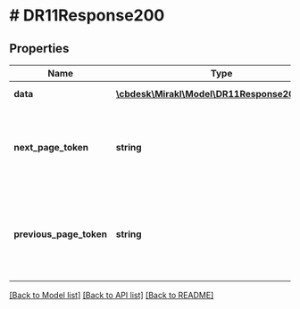 # # DR11Response200

## Properties

Name | Type | Description | Notes
------------ | ------------- | ------------- | -------------
**data** | [**\cbdesk\Mirakl\Model\DR11Response200Data[]**](DR11Response200Data.md) | Page of data | [optional]
**next_page_token** | **string** | Token to access the next page. Absent if the current page is the last one. | [optional]
**previous_page_token** | **string** | Token to access the previous page. Absent if the current page is the first one. | [optional]

[[Back to Model list]](../../README.md#models) [[Back to API list]](../../README.md#endpoints) [[Back to README]](../../README.md)
